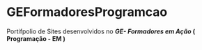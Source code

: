 # GEFormadoresProgramcao </font>

Portifpolio de Sites desenvolvidos no  **_GE- Formadores em Ação_ ( Programação - EM )**


